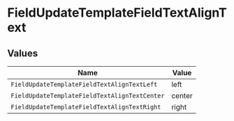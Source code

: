 # FieldUpdateTemplateFieldTextAlignText


## Values

| Name                                          | Value                                         |
| --------------------------------------------- | --------------------------------------------- |
| `FieldUpdateTemplateFieldTextAlignTextLeft`   | left                                          |
| `FieldUpdateTemplateFieldTextAlignTextCenter` | center                                        |
| `FieldUpdateTemplateFieldTextAlignTextRight`  | right                                         |